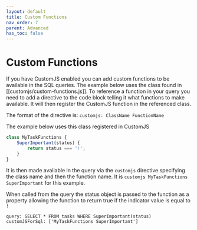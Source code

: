 ```yaml
---
layout: default
title: Custom Functions
nav_order: 7
parent: Advanced
has_toc: false
---
```


# Custom Functions

If you have CustomJS enabled you can add custom functions to be available in the SQL queries. The example below uses the class found in [[customjs/custom-functions.js]]. To reference a function in your query you need to add a directive to the code block telling it what functions to make available. It will then register the CustomJS function in the referenced class.

The format of the directive is: `customjs: ClassName FunctionName`

The example below uses this class registered in CustomJS

```javascript
class MyTaskFunctions {
    SuperImportant(status) {
        return status === '!';
    }
}
```

It is then made available in the query via the `customjs` directive specifying the class name and then the function name. It is `customjs MyTaskFunctions SuperImportant` for this example.

When called from the query the status object is passed to the function as a property allowing the function to return true if the indicator value is equal to `!`

 ```qatt
 query: SELECT * FROM tasks WHERE SuperImportant(status)
 customJSForSql: ['MyTaskFunctions SuperImportant']
 ```
